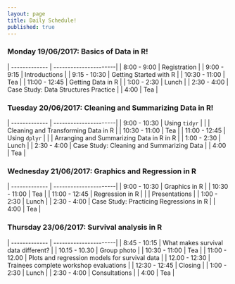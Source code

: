 ```yaml
---
layout: page
title: Daily Schedule!
published: true
---
```






### Monday 19/06/2017: Basics of Data in R!

| ------------- | ----------------------|
| 8:00 - 9:00   |    Registration       |
| 9:00 - 9:15   |    Introductions   |
| 9:15 - 10:30  |    Getting Started with R |
| 10:30 - 11:00 |       Tea | 
| 11:00 - 12:45 |      Getting Data in R | 
| 1:00 - 2:30   |          Lunch | 
| 2:30 - 4:00   |   Case Study: Data Structures Practice | 
| 4:00          |               Tea | 


### Tuesday 20/06/2017: Cleaning and Summarizing Data in R!

| ------------- | ----------------------|
| 9:00 - 10:30  |     Using `tidyr` |
|               |     Cleaning and Transforming Data in R |
| 10:30 - 11:00 |       Tea | 
| 11:00 - 12:45 |     Using `dplyr` |
|               |     Arranging and Summarizing Data in R in R | 
| 1:00 - 2:30   |          Lunch | 
| 2:30 - 4:00   |   Case Study: Cleaning and Summarizing Data | 
| 4:00          |               Tea | 


### Wednesday 21/06/2017: Graphics and Regression in R

| ------------- | ----------------------|
| 9:00 - 10:30  |   Graphics in R |
| 10:30 - 11:00 |       Tea | 
| 11:00 - 12:45 |      Regression in R | 
|               | Presentations |
| 1:00 - 2:30   |          Lunch | 
| 2:30 - 4:00   |   Case Study: Practicing Regressions in R | 
| 4:00          |               Tea | 


### Thursday 23/06/2017: Survival analysis in R

| ------------- | ----------------------|
| 8:45 - 10:15  |    What makes survival data different?   |
| 10.15 - 10.30 | Group photo |
| 10:30 - 11:00 |       Tea | 
| 11:00 - 12.00 |    Plots and regression models for survival data | 
| 12.00 - 12:30 |    Trainees complete workshop evaluations | 
| 12:30 - 12:45 |    Closing |
| 1:00 - 2:30   |          Lunch | 
| 2:30 - 4:00   |   Consultations |
| 4:00          |               Tea | 


